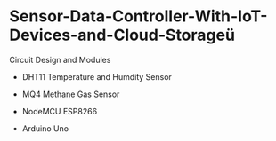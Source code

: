 # Sensor-Data-Controller-With-IoT-Devices-and-Cloud-Storageü

Circuit Design and Modules

- DHT11 Temperature and Humdity Sensor

- MQ4 Methane Gas Sensor

- NodeMCU ESP8266

- Arduino Uno

